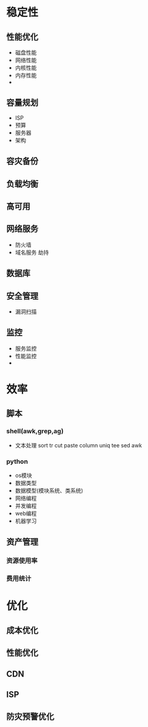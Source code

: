 # 稳定性
## 性能优化
- 磁盘性能
- 网络性能
- 内核性能
- 内存性能
- 
## 容量规划
- ISP
- 预算
- 服务器
- 架构
## 容灾备份
## 负载均衡
## 高可用
## 网络服务
- 防火墙
- 域名服务
    劫持
## 数据库
## 安全管理
- 漏洞扫描
## 监控
- 服务监控
- 性能监控
- 

# 效率
## 脚本
### shell(awk,grep,ag)
- 文本处理
sort
tr
cut
paste
column
uniq
tee
sed
awk
### python
- os模块
- 数据类型
- 数据模型(模块系统、类系统)
- 网络编程
- 并发编程
- web编程
- 机器学习

## 资产管理
### 资源使用率
### 费用统计



# 优化
## 成本优化
## 性能优化
## CDN
## ISP
## 防灾预警优化
